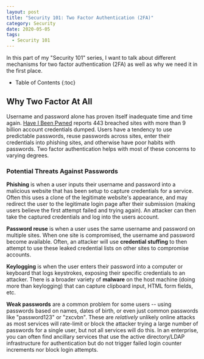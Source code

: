 ```yaml
---
layout: post
title: "Security 101: Two Factor Authentication (2FA)"
category: Security
date: 2020-05-05
tags:
  - Security 101
---
```


In this part of my "Security 101" series, I want to talk about different
mechanisms for two factor authentication (2FA) as well as why we need it in the
first place.

<!--more-->

* Table of Contents
{:toc}

## Why Two Factor At All

Username and password alone has proven itself inadequate time and time again.
[Have I Been Pwned](https://haveibeenpwned.com/) reports 443 breached sites with
more than 9 billion account credentials dumped.  Users have a tendency to use
predictable passwords, reuse passwords across sites, enter their credentials
into phishing sites, and otherwise have poor habits with passwords.  Two factor
authentication helps with most of these concerns to varying degrees.

### Potential Threats Against Passwords

**Phishing** is when a user inputs their username and password into a
malicious website that has been setup to capture credentials for a service.
Often this uses a clone of the legitimate website's appearance, and may redirect
the user to the legitimate login page after their submission (making users
believe the first attempt failed and trying again).  An attacker can then take
the captured credentials and log into the users account.

**Password reuse** is when a user uses the same username and password on
multiple sites.  When one site is compromised, the username and password become
available.  Often, an attacker will use **credential stuffing** to then attempt
to use these leaked credential lists on other sites to compromise accounts.

**Keylogging** is when the user enters their password into a computer or
keyboard that logs keystrokes, exposing their specific credentials to an
attacker.  There is a broader variety of **malware** on the host machine (doing
more than keylogging) that can capture clipboard input, HTML form fields, etc.

**Weak passwords** are a common problem for some users -- using passwords based
on names, dates of birth, or even just common passwords like "password123" or
"zxcvbn".  These are *relatively* unlikely online attacks as most services will
rate-limit or block the attacker trying a large number of passwords for a single
user, but not all services will do this.  In an enterprise, you can often find
ancillary services that use the active directory/LDAP infrastructure for
authentication but do not trigger failed login counter increments nor block
login attempts.
